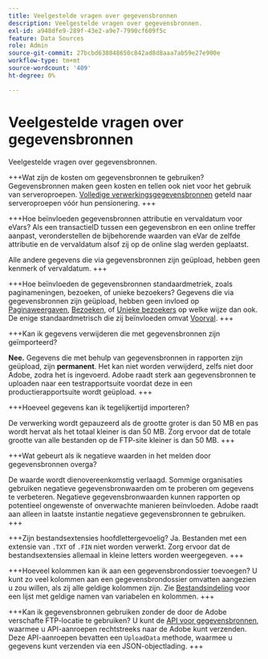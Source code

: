 ```yaml
---
title: Veelgestelde vragen over gegevensbronnen
description: Veelgestelde vragen over gegevensbronnen.
exl-id: a948dfe9-289f-43e2-a9e7-7990cf609f5c
feature: Data Sources
role: Admin
source-git-commit: 27bcbd638848650c842ad8d8aaa7ab59e27e900e
workflow-type: tm+mt
source-wordcount: '409'
ht-degree: 0%

---
```


# Veelgestelde vragen over gegevensbronnen

Veelgestelde vragen over gegevensbronnen.

+++Wat zijn de kosten om gegevensbronnen te gebruiken?
Gegevensbronnen maken geen kosten en tellen ook niet voor het gebruik van serveroproepen. [Volledige verwerkingsgegevensbronnen](full-processing-eol.md) geteld naar serveroproepen vóór hun pensionering.
+++

+++Hoe beïnvloeden gegevensbronnen attributie en vervaldatum voor eVars?
Als een transactieID tussen een gegevensbron en een online treffer aanpast, veronderstellen de bijbehorende waarden van eVar de zelfde attributie en de vervaldatum alsof zij op de online slag werden geplaatst.

Alle andere gegevens die via gegevensbronnen zijn geüpload, hebben geen kenmerk of vervaldatum.
+++

+++Hoe beïnvloeden de gegevensbronnen standaardmetriek, zoals paginameningen, bezoeken, of unieke bezoekers?
Gegevens die via gegevensbronnen zijn geüpload, hebben geen invloed op [Paginaweergaven](/help/components/metrics/page-views.md), [Bezoeken](/help/components/metrics/visits.md), of [Unieke bezoekers](/help/components/metrics/unique-visitors.md) op welke wijze dan ook. De enige standaardmetrisch die zij beïnvloeden omvat [Voorval](/help/components/metrics/occurrences.md).
+++

+++Kan ik gegevens verwijderen die met gegevensbronnen zijn geïmporteerd?

**Nee.** Gegevens die met behulp van gegevensbronnen in rapporten zijn geüpload, zijn **permanent**. Het kan niet worden verwijderd, zelfs niet door Adobe, zodra het is ingevoerd. Adobe raadt sterk aan gegevensbronnen te uploaden naar een testrapportsuite voordat deze in een productierapportsuite wordt geüpload.
+++

+++Hoeveel gegevens kan ik tegelijkertijd importeren?

De verwerking wordt gepauzeerd als de grootte groter is dan 50 MB en pas wordt hervat als het totaal kleiner is dan 50 MB. Zorg ervoor dat de totale grootte van alle bestanden op de FTP-site kleiner is dan 50 MB.
+++

+++Wat gebeurt als ik negatieve waarden in het melden door gegevensbronnen overga?

De waarde wordt dienovereenkomstig verlaagd. Sommige organisaties gebruiken negatieve gegevensbronwaarden om te proberen om gegevens te verbeteren. Negatieve gegevensbronwaarden kunnen rapporten op potentieel ongewenste of onverwachte manieren beïnvloeden. Adobe raadt aan alleen in laatste instantie negatieve gegevensbronnen te gebruiken.
+++

+++Zijn bestandsextensies hoofdlettergevoelig?
Ja. Bestanden met een extensie van `.TXT` of `.FIN` niet worden verwerkt. Zorg ervoor dat de bestandsextensies allemaal in kleine letters worden weergegeven.
+++

+++Hoeveel kolommen kan ik aan een gegevensbrondossier toevoegen?
U kunt zo veel kolommen aan een gegevensbrondossier omvatten aangezien u zou willen, als zij alle geldige kolommen zijn. Zie [Bestandsindeling](file-format.md) voor een lijst met geldige namen van variabelen en kolommen.
+++

+++Kan ik gegevensbronnen gebruiken zonder de door de Adobe verschafte FTP-locatie te gebruiken?
U kunt de [API voor gegevensbronnen](https://developer.adobe.com/analytics-apis/docs/1.4/guides/data-sources/), waarmee u API-aanroepen rechtstreeks naar de Adobe kunt verzenden. Deze API-aanroepen bevatten een `UploadData` methode, waarmee u gegevens kunt verzenden via een JSON-objectlading.
+++
